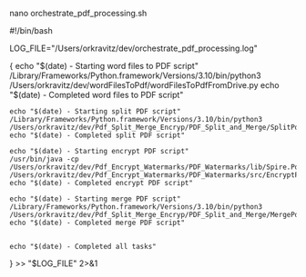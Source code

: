 nano orchestrate_pdf_processing.sh


#!/bin/bash

LOG_FILE="/Users/orkravitz/dev/orchestrate_pdf_processing.log"

{
    echo "$(date) - Starting word files to PDF script"
    /Library/Frameworks/Python.framework/Versions/3.10/bin/python3 /Users/orkravitz/dev/wordFilesToPdf/wordFilesToPdfFromDrive.py
    echo "$(date) - Completed word files to PDF script"

    echo "$(date) - Starting split PDF script"
    /Library/Frameworks/Python.framework/Versions/3.10/bin/python3 /Users/orkravitz/dev/Pdf_Split_Merge_Encryp/PDF_Split_and_Merge/SplitPdfFiles.py
    echo "$(date) - Completed split PDF script"

    echo "$(date) - Starting encrypt PDF script"
    /usr/bin/java -cp /Users/orkravitz/dev/Pdf_Encrypt_Watermarks/PDF_Watermarks/lib/Spire.Pdf.jar /Users/orkravitz/dev/Pdf_Encrypt_Watermarks/PDF_Watermarks/src/EncryptPDF.java
    echo "$(date) - Completed encrypt PDF script"

    echo "$(date) - Starting merge PDF script"
    /Library/Frameworks/Python.framework/Versions/3.10/bin/python3 /Users/orkravitz/dev/Pdf_Split_Merge_Encryp/PDF_Split_and_Merge/MergePdfFiles_Encrypt.py
    echo "$(date) - Completed merge PDF script"


    echo "$(date) - Completed all tasks"
} >> "$LOG_FILE" 2>&1
